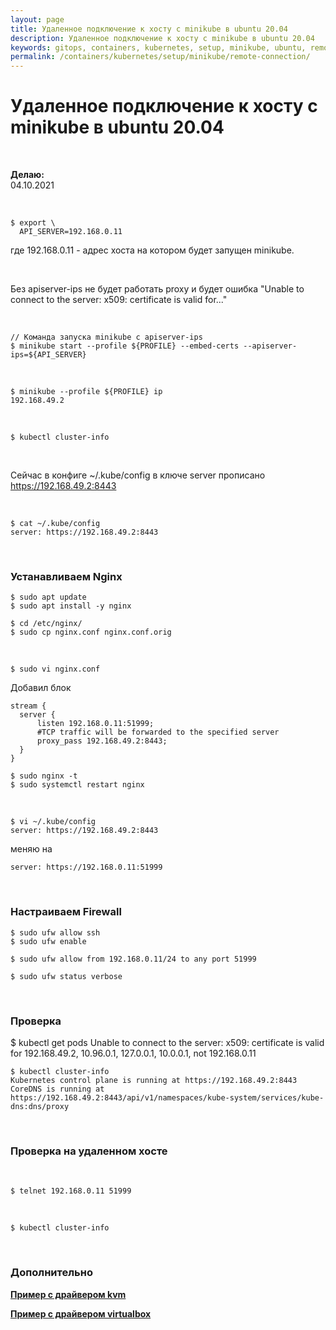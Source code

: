 ```yaml
---
layout: page
title: Удаленное подключение к хосту с minikube в ubuntu 20.04
description: Удаленное подключение к хосту с minikube в ubuntu 20.04
keywords: gitops, containers, kubernetes, setup, minikube, ubuntu, remote
permalink: /containers/kubernetes/setup/minikube/remote-connection/
---
```


# Удаленное подключение к хосту с minikube в ubuntu 20.04

<br/>

**Делаю:**  
04.10.2021

<br/>

```
$ export \
  API_SERVER=192.168.0.11
```

где 192.168.0.11 - адрес хоста на котором будет запущен minikube.

<br/>

Без apiserver-ips не будет работать proxy и будет ошибка "Unable to connect to the server: x509: certificate is valid for..."

<br/>

```
// Команда запуска minikube с apiserver-ips
$ minikube start --profile ${PROFILE} --embed-certs --apiserver-ips=${API_SERVER}
```

<br/>

```
$ minikube --profile ${PROFILE} ip
192.168.49.2
```

<br/>

```
$ kubectl cluster-info
```

<br/>

Сейчас в конфиге ~/.kube/config в ключе server прописано https://192.168.49.2:8443

<br/>

```
$ cat ~/.kube/config
server: https://192.168.49.2:8443
```

<br/>

### Устанавливаем Nginx

```
$ sudo apt update
$ sudo apt install -y nginx

$ cd /etc/nginx/
$ sudo cp nginx.conf nginx.conf.orig
```

<br/>

```
$ sudo vi nginx.conf
```

Добавил блок

```
stream {
  server {
      listen 192.168.0.11:51999;
      #TCP traffic will be forwarded to the specified server
      proxy_pass 192.168.49.2:8443;
  }
}
```

```
$ sudo nginx -t
$ sudo systemctl restart nginx
```

<br/>

```
$ vi ~/.kube/config
server: https://192.168.49.2:8443
```

меняю на

```
server: https://192.168.0.11:51999
```

<br/>

### Настраиваем Firewall

```
$ sudo ufw allow ssh
$ sudo ufw enable

$ sudo ufw allow from 192.168.0.11/24 to any port 51999

$ sudo ufw status verbose
```

<br/>

### Проверка

$ kubectl get pods
Unable to connect to the server: x509: certificate is valid for 192.168.49.2, 10.96.0.1, 127.0.0.1, 10.0.0.1, not 192.168.0.11

```
$ kubectl cluster-info
Kubernetes control plane is running at https://192.168.49.2:8443
CoreDNS is running at https://192.168.49.2:8443/api/v1/namespaces/kube-system/services/kube-dns:dns/proxy
```

<br/>

### Проверка на удаленном хосте

<br/>

```
$ telnet 192.168.0.11 51999
```

<br/>

```
$ kubectl cluster-info
```

<br/>

### Дополнительно

**[Пример с драйвером kvm](https://www.zepworks.com/posts/access-minikube-remotely-kvm/)**

**[Пример с драйвером virtualbox](/ci-cd/gitlab/kubernetes/prepare-gitlab-host-to-work-with-minikube/)**
